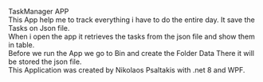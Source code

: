 TaskManager APP  </br>
This App help me to track everything i have to do the entire day. It save the Tasks on Json file. </br>
When i open the app it retrieves the tasks from the json file and show them in table. </br>
Before we run the App we go to Bin and create the Folder Data There it will be stored the json file. </br>
This Application was created by Nikolaos Psaltakis with .net 8 and WPF.

